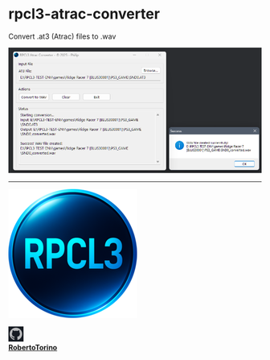 # rpcl3-atrac-converter

Convert .at3 (Atrac) files to .wav

![atrac_converter.png](images/atrac_converter.png)          

---

![rpcl3_default_256.png](rpcl3_media/default_256.png)                 


![github.png](images/github.png)                    
**[RobertoTorino](https://github.com/RobertoTorino)**    


